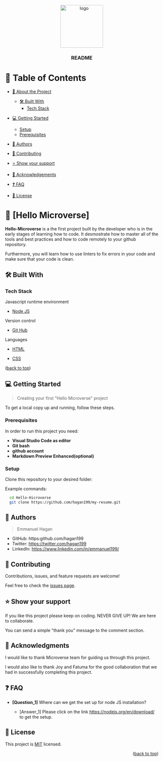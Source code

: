 
<div align="center">

  <img src="smalllogo.png" alt="logo" width="140"  height="auto" />
  <br/>

  <h3><b>README</b></h3>

</div>


# 📗 Table of Contents

- [📖 About the Project](#about-project)
  - [🛠 Built With](#built-with)
    - [Tech Stack](#tech-stack)
    
- [💻 Getting Started](#getting-started)
  - [Setup](#setup)
  - [Prerequisites](#prerequisites)
- [👥 Authors](#authors)
- [🤝 Contributing](#contributing)
- [⭐️ Show your support](#support)
- [🙏 Acknowledgements](#acknowledgements)
- [❓ FAQ](#faq)
- [📝 License](#license)


<!-- PROJECT DESCRIPTION -->

# 📖 [Hello Microverse] <a name="about-project"></a>

**Hello-Microverse** is a the first project built by the developer who is in the early stages of learning how to code. It desmostrate how to master all of the tools and best practices and how to code remotely to your github repository.

Furthermore, you will learn how to use linters to fix errors in your code and make sure that your code is clean.

## 🛠 Built With  <a name="built-with"></a>

### Tech Stack <a name="tech-stack"></a>

  <summary>Javascript runtime environment</summary>
  <ul>
    <li><a href="https://nodejs.org/en/">Node JS</a></li>
  </ul>

  <summary>Version control</summary>
  <ul>
    <li><a href="github.com">Git Hub</a></li>
  </ul>
    <summary>Languages</summary>
  <ul>
    <li><a href="html.com">HTML</a></li>
  </ul>
  <ul>
    <li><a href="css.com">CSS</a></li>
  </ul>
</details



<p align="right">(<a href="#readme-top">back to top</a>)</p>

<!-- GETTING STARTED -->

## 💻 Getting Started <a name="getting-started"></a>

> Creating your first "Hello Microverse" project

To get a local copy up and running, follow these steps.

### Prerequisites

In order to run this project you need:

- **Visual Studio Code as editor**
- **Git bash**
- **github account**
- **Markdown Preview Enhanced(optional)**

### Setup

Clone this repository to your desired folder:


Example commands:

```sh
  cd Hello-Hicroverse
  git clone https://github.com/hagan199/my-resume.git
```

<!-- AUTHORS -->

## 👥 Authors <a name="authors"></a>

> Emmanuel Hagan
- GitHub: https:github.com/hagan199
- Twitter: https://twitter.com/hagan199
- LinkedIn: https://www.linkedin.com/in/emmanuel199/
## 🤝 Contributing <a name="contributing"></a>

<!-- CONTRIBUTING -->

Contributions, issues, and feature requests are welcome!

Feel free to check the [issues page](../../issues/).

## ⭐️ Show your support <a name="support"></a>

If you like this project please keep on coding. NEVER GIVE UP! We are here to collaborate.

You can send a simple "thank you" message to the comment section.


<!-- ACKNOWLEDGEMENTS -->

## 🙏 Acknowledgments <a name="Microverse Inc."></a>

I would like to thank Microverse team for guiding us through this project.

I would also like to thank Joy and Fatuma for the good collaboration that we had in successfully completing this project.


<!-- FAQ (optional) -->

## ❓ FAQ <a name="faq"></a>

- **[Question_1]**
Where can we get the set up for node JS installation?

  - [Answer_1]
Please click on the link https://nodejs.org/en/download/  to get the  setup.


<!-- LICENSE -->

## 📝 License <a name="license"></a>

This project is [MIT](./LICENSE) licensed.

<p align="right">(<a href="#readme-top">back to top</a>)</p>
